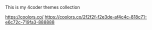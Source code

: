 This is my 4coder themes collection

https://coolors.co/
https://coolors.co/2f2f2f-f2e3de-af4c4c-818c71-e6c72c-719fa3-888888

